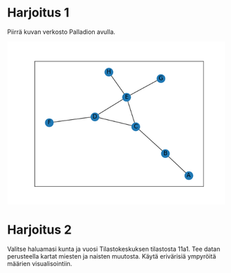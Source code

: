 # Harjoitus 1

Piirrä kuvan verkosto Palladion avulla.

![verkosto, 8 solmua](../img/network_2.png)

# Harjoitus 2

Valitse haluamasi kunta ja vuosi Tilastokeskuksen tilastosta 11a1. 
Tee datan perusteella kartat miesten ja naisten muutosta. 
Käytä erivärisiä ympyröitä määrien visualisointiin.